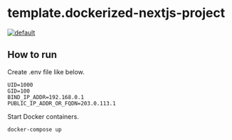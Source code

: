 # template.dockerized-nextjs-project

[![default](https://github.com/mazgi/template.dockerized-nextjs-project/workflows/default/badge.svg)](https://github.com/mazgi/template.dockerized-nextjs-project/actions?query=workflow%3Adefault)

## How to run

Create .env file like below.

```
UID=1000
GID=100
BIND_IP_ADDR=192.168.0.1
PUBLIC_IP_ADDR_OR_FQDN=203.0.113.1
```

Start Docker containers.

```shellsession
docker-compose up
```
